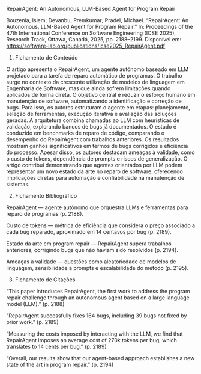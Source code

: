 RepairAgent: An Autonomous, LLM-Based Agent for Program Repair

Bouzenia, Islem; Devanbu, Premkumar; Pradel, Michael. “RepairAgent: An Autonomous, LLM-Based Agent for Program Repair.” In: Proceedings of the 47th International Conference on Software Engineering (ICSE 2025), Research Track, Ottawa, Canadá, 2025, pp. 2188–2199. Disponível em: https://software-lab.org/publications/icse2025_RepairAgent.pdf

1. Fichamento de Conteúdo

O artigo apresenta o RepairAgent, um agente autônomo baseado em LLM projetado para a tarefa de reparo automático de programas. O trabalho surge no contexto da crescente utilização de modelos de linguagem em Engenharia de Software, mas que ainda sofrem limitações quando aplicados de forma direta. O objetivo central é reduzir o esforço humano em manutenção de software, automatizando a identificação e correção de bugs. Para isso, os autores estruturam o agente em etapas: planejamento, seleção de ferramentas, execução iterativa e avaliação das soluções geradas. A arquitetura combina chamadas ao LLM com heurísticas de validação, explorando bancos de bugs já documentados. O estudo é conduzido em benchmarks de reparo de código, comparando o desempenho do RepairAgent com trabalhos anteriores. Os resultados mostram ganhos significativos em termos de bugs corrigidos e eficiência do processo. Apesar disso, os autores destacam ameaças à validade, como o custo de tokens, dependência de prompts e riscos de generalização. O artigo contribui demonstrando que agentes orientados por LLM podem representar um novo estado da arte no reparo de software, oferecendo implicações diretas para automação e confiabilidade na manutenção de sistemas.

2. Fichamento Bibliográfico

RepairAgent — agente autônomo que orquestra LLMs e ferramentas para reparo de programas (p. 2188).

Custo de tokens — métrica de eficiência que considera o preço associado a cada bug reparado, aproximado em 14 centavos por bug (p. 2189).

Estado da arte em program repair — RepairAgent supera trabalhos anteriores, corrigindo bugs que não haviam sido resolvidos (p. 2194).

Ameaças à validade — questões como aleatoriedade de modelos de linguagem, sensibilidade a prompts e escalabilidade do método (p. 2195).

3. Fichamento de Citações

“This paper introduces RepairAgent, the first work to address the program repair challenge through an autonomous agent based on a large language model (LLM).” (p. 2188)

“RepairAgent successfully fixes 164 bugs, including 39 bugs not fixed by prior work.” (p. 2189)

“Measuring the costs imposed by interacting with the LLM, we find that RepairAgent imposes an average cost of 270k tokens per bug, which translates to 14 cents per bug.” (p. 2189)

“Overall, our results show that our agent-based approach establishes a new state of the art in program repair.” (p. 2194)